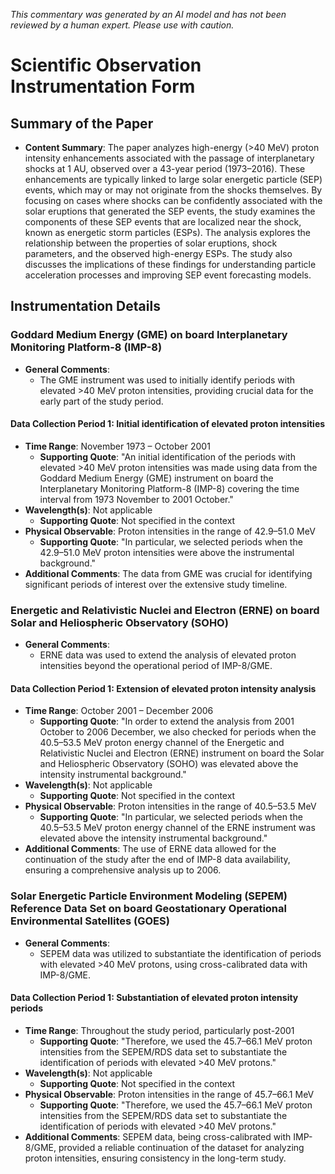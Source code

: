 _This commentary was generated by an AI model and has not been reviewed by a human expert. Please use with caution._

# Scientific Observation Instrumentation Form

## Summary of the Paper
- **Content Summary**: The paper analyzes high-energy (>40 MeV) proton intensity enhancements associated with the passage of interplanetary shocks at 1 AU, observed over a 43-year period (1973–2016). These enhancements are typically linked to large solar energetic particle (SEP) events, which may or may not originate from the shocks themselves. By focusing on cases where shocks can be confidently associated with the solar eruptions that generated the SEP events, the study examines the components of these SEP events that are localized near the shock, known as energetic storm particles (ESPs). The analysis explores the relationship between the properties of solar eruptions, shock parameters, and the observed high-energy ESPs. The study also discusses the implications of these findings for understanding particle acceleration processes and improving SEP event forecasting models.

## Instrumentation Details

### Goddard Medium Energy (GME) on board Interplanetary Monitoring Platform-8 (IMP-8)
- **General Comments**:
   - The GME instrument was used to initially identify periods with elevated >40 MeV proton intensities, providing crucial data for the early part of the study period.

#### Data Collection Period 1: Initial identification of elevated proton intensities
- **Time Range**: November 1973 – October 2001
   - **Supporting Quote**: "An initial identification of the periods with elevated >40 MeV proton intensities was made using data from the Goddard Medium Energy (GME) instrument on board the Interplanetary Monitoring Platform-8 (IMP-8) covering the time interval from 1973 November to 2001 October."
- **Wavelength(s)**: Not applicable
   - **Supporting Quote**: Not specified in the context
- **Physical Observable**: Proton intensities in the range of 42.9–51.0 MeV
   - **Supporting Quote**: "In particular, we selected periods when the 42.9–51.0 MeV proton intensities were above the instrumental background."
- **Additional Comments**: The data from GME was crucial for identifying significant periods of interest over the extensive study timeline.

### Energetic and Relativistic Nuclei and Electron (ERNE) on board Solar and Heliospheric Observatory (SOHO)
- **General Comments**:
   - ERNE data was used to extend the analysis of elevated proton intensities beyond the operational period of IMP-8/GME.

#### Data Collection Period 1: Extension of elevated proton intensity analysis
- **Time Range**: October 2001 – December 2006
   - **Supporting Quote**: "In order to extend the analysis from 2001 October to 2006 December, we also checked for periods when the 40.5–53.5 MeV proton energy channel of the Energetic and Relativistic Nuclei and Electron (ERNE) instrument on board the Solar and Heliospheric Observatory (SOHO) was elevated above the intensity instrumental background."
- **Wavelength(s)**: Not applicable
   - **Supporting Quote**: Not specified in the context
- **Physical Observable**: Proton intensities in the range of 40.5–53.5 MeV
   - **Supporting Quote**: "In particular, we selected periods when the 40.5–53.5 MeV proton energy channel of the ERNE instrument was elevated above the intensity instrumental background."
- **Additional Comments**: The use of ERNE data allowed for the continuation of the study after the end of IMP-8 data availability, ensuring a comprehensive analysis up to 2006.

### Solar Energetic Particle Environment Modeling (SEPEM) Reference Data Set on board Geostationary Operational Environmental Satellites (GOES)
- **General Comments**:
   - SEPEM data was utilized to substantiate the identification of periods with elevated >40 MeV protons, using cross-calibrated data with IMP-8/GME.

#### Data Collection Period 1: Substantiation of elevated proton intensity periods
- **Time Range**: Throughout the study period, particularly post-2001
   - **Supporting Quote**: "Therefore, we used the 45.7–66.1 MeV proton intensities from the SEPEM/RDS data set to substantiate the identification of periods with elevated >40 MeV protons."
- **Wavelength(s)**: Not applicable
   - **Supporting Quote**: Not specified in the context
- **Physical Observable**: Proton intensities in the range of 45.7–66.1 MeV
   - **Supporting Quote**: "Therefore, we used the 45.7–66.1 MeV proton intensities from the SEPEM/RDS data set to substantiate the identification of periods with elevated >40 MeV protons."
- **Additional Comments**: SEPEM data, being cross-calibrated with IMP-8/GME, provided a reliable continuation of the dataset for analyzing proton intensities, ensuring consistency in the long-term study.
